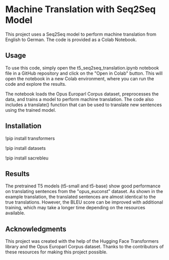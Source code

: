 # Machine Translation with Seq2Seq Model

This project uses a Seq2Seq model to perform machine translation from English to German. The code is provided as a Colab Notebook.

## Usage
To use this code, simply open the t5_seq2seq_translation.ipynb notebook file in a GitHub repository and click on the "Open in Colab" button. This will open the notebook in a new Colab environment, where you can run the code and explore the results.

The notebook loads the Opus Europarl Corpus dataset, preprocesses the data, and trains a model to perform machine translation. The code also includes a translate() function that can be used to translate new sentences using the trained model.

## Installation

!pip install transformers

!pip install datasets

!pip install sacrebleu

## Results
The pretrained T5 models (t5-small and t5-base) show good performance on translating sentences from the "opus_euconst" dataset. As shown in the example translation, the translated sentences are almost identical to the true translations. However, the BLEU score can be improved with additional training, which may take a longer time depending on the resources available.

## Acknowledgments
This project was created with the help of the Hugging Face Transformers library and the Opus Europarl Corpus dataset. Thanks to the contributors of these resources for making this project possible.
